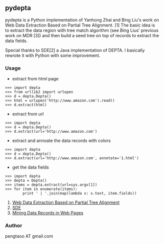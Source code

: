 ## pydepta

pydepta is a Python implementation of Yanhong Zhai and Bing Liu's work on Web Data Extraction Based on Partial Tree Alignment. [1]
The basic idea is to extract the data region with tree match algorithm (see Bing Lius' previous work on MDR [3]) and then build a seed tree on top of records to extract the data fields.

Special thanks to SDE[2] a Java implementation of DEPTA. I basically rewrote it with Python with some improvement.

### Usage

- extract from html page

```
>>> import depta
>>> from urllib2 import urlopen
>>> d = depta.Depta()
>>> html = urlopen('http://www.amazon.com').read()
>>> d.extract(html)
```

- extract from url

```
>>> import depta
>>> d = depta.Depta()
>>> d.extract(url='http://www.amazon.com')
```

- extract and annoate the data records with colors

```
>>> import depta
>>> d = depta.Depta()
>>> d.extract(url='http://www.amazon.com', annotate='1.html')
```

- get the data fields

```
>>> import depta
>>> depta = Depta()
>>> items = depta.extract(url=sys.argv[1])
>>> for item in enumerate(items):
        print ' | '.join(map(lambda x: x.text, item.fields))
```

1. [Web Data Extraction Based on Partial Tree Alignment](http://dl.acm.org/citation.cfm?id=1060761)
2. [SDE](https://github.com/seagatesoft/sde)
3. [Mining Data Records in Web Pages](http://dl.acm.org/citation.cfm?id=956826)

### Author
pengtaoo AT gmail.com
